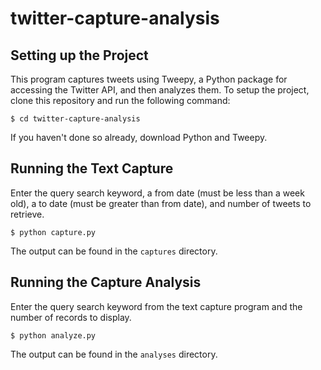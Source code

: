 # twitter-capture-analysis

## Setting up the Project

This program captures tweets using Tweepy, a Python package for accessing the Twitter API, and then analyzes them. To setup the project, clone this repository and run the following command:

    $ cd twitter-capture-analysis

If you haven't done so already, download Python and Tweepy.

## Running the Text Capture

Enter the query search keyword, a from date (must be less than a week old), a to date (must be greater than from date), and number of tweets to retrieve.

    $ python capture.py

The output can be found in the `captures` directory.

## Running the Capture Analysis

Enter the query search keyword from the text capture program and the number of records to display.

    $ python analyze.py

The output can be found in the `analyses` directory.